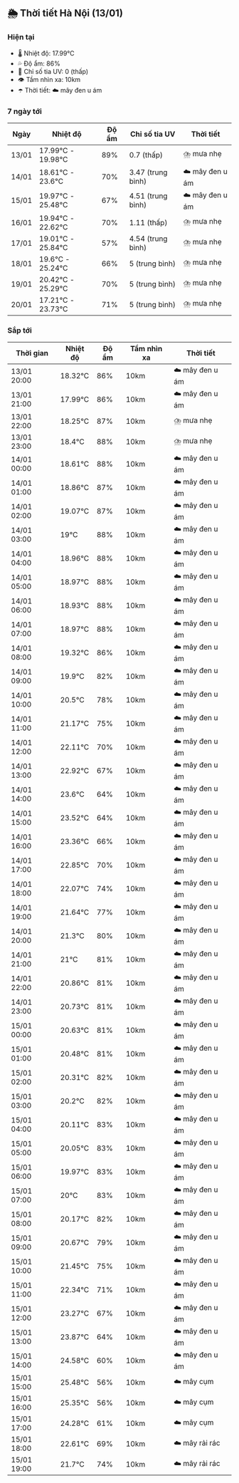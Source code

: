 ## 🌦️ Thời tiết Hà Nội (13/01)

### Hiện tại

- 🌡️ Nhiệt độ: 17.99℃
- 💦 Độ ẩm: 86%
- 🌟 Chỉ số tia UV: 0 (thấp)
- 👁️ Tầm nhìn xa: 10km
- ☂️ Thời tiết: ☁️ mây đen u ám

### 7 ngày tới

| Ngày | Nhiệt độ | Độ ẩm | Chỉ số tia UV | Thời tiết |
| --- | --- | --- | --- | --- |
| 13/01 | 17.99℃ - 19.98℃ | 89% | 0.7 (thấp) | ⛈️ mưa nhẹ |
| 14/01 | 18.61℃ - 23.6℃ | 70% | 3.47 (trung bình) | ☁️ mây đen u ám |
| 15/01 | 19.97℃ - 25.48℃ | 67% | 4.51 (trung bình) | ☁️ mây đen u ám |
| 16/01 | 19.94℃ - 22.62℃ | 70% | 1.11 (thấp) | ⛈️ mưa nhẹ |
| 17/01 | 19.01℃ - 25.84℃ | 57% | 4.54 (trung bình) | ⛈️ mưa nhẹ |
| 18/01 | 19.6℃ - 25.24℃ | 66% | 5 (trung bình) | ⛈️ mưa nhẹ |
| 19/01 | 20.42℃ - 25.29℃ | 70% | 5 (trung bình) | ⛈️ mưa nhẹ |
| 20/01 | 17.21℃ - 23.73℃ | 71% | 5 (trung bình) | ⛈️ mưa nhẹ |

### Sắp tới

| Thời gian | Nhiệt độ | Độ ẩm | Tầm nhìn xa | Thời tiết |
| --- | --- | --- | --- | --- |
| 13/01 20:00 | 18.32℃ | 86% | 10km | ☁️ mây đen u ám |
| 13/01 21:00 | 17.99℃ | 86% | 10km | ☁️ mây đen u ám |
| 13/01 22:00 | 18.25℃ | 87% | 10km | ⛈️ mưa nhẹ |
| 13/01 23:00 | 18.4℃ | 88% | 10km | ⛈️ mưa nhẹ |
| 14/01 00:00 | 18.61℃ | 88% | 10km | ☁️ mây đen u ám |
| 14/01 01:00 | 18.86℃ | 87% | 10km | ☁️ mây đen u ám |
| 14/01 02:00 | 19.07℃ | 87% | 10km | ☁️ mây đen u ám |
| 14/01 03:00 | 19℃ | 88% | 10km | ☁️ mây đen u ám |
| 14/01 04:00 | 18.96℃ | 88% | 10km | ☁️ mây đen u ám |
| 14/01 05:00 | 18.97℃ | 88% | 10km | ☁️ mây đen u ám |
| 14/01 06:00 | 18.93℃ | 88% | 10km | ☁️ mây đen u ám |
| 14/01 07:00 | 18.97℃ | 88% | 10km | ☁️ mây đen u ám |
| 14/01 08:00 | 19.32℃ | 86% | 10km | ☁️ mây đen u ám |
| 14/01 09:00 | 19.9℃ | 82% | 10km | ☁️ mây đen u ám |
| 14/01 10:00 | 20.5℃ | 78% | 10km | ☁️ mây đen u ám |
| 14/01 11:00 | 21.17℃ | 75% | 10km | ☁️ mây đen u ám |
| 14/01 12:00 | 22.11℃ | 70% | 10km | ☁️ mây đen u ám |
| 14/01 13:00 | 22.92℃ | 67% | 10km | ☁️ mây đen u ám |
| 14/01 14:00 | 23.6℃ | 64% | 10km | ☁️ mây đen u ám |
| 14/01 15:00 | 23.52℃ | 64% | 10km | ☁️ mây đen u ám |
| 14/01 16:00 | 23.36℃ | 66% | 10km | ☁️ mây đen u ám |
| 14/01 17:00 | 22.85℃ | 70% | 10km | ☁️ mây đen u ám |
| 14/01 18:00 | 22.07℃ | 74% | 10km | ☁️ mây đen u ám |
| 14/01 19:00 | 21.64℃ | 77% | 10km | ☁️ mây đen u ám |
| 14/01 20:00 | 21.3℃ | 80% | 10km | ☁️ mây đen u ám |
| 14/01 21:00 | 21℃ | 81% | 10km | ☁️ mây đen u ám |
| 14/01 22:00 | 20.86℃ | 81% | 10km | ☁️ mây đen u ám |
| 14/01 23:00 | 20.73℃ | 81% | 10km | ☁️ mây đen u ám |
| 15/01 00:00 | 20.63℃ | 81% | 10km | ☁️ mây đen u ám |
| 15/01 01:00 | 20.48℃ | 81% | 10km | ☁️ mây đen u ám |
| 15/01 02:00 | 20.31℃ | 82% | 10km | ☁️ mây đen u ám |
| 15/01 03:00 | 20.2℃ | 82% | 10km | ☁️ mây đen u ám |
| 15/01 04:00 | 20.11℃ | 83% | 10km | ☁️ mây đen u ám |
| 15/01 05:00 | 20.05℃ | 83% | 10km | ☁️ mây đen u ám |
| 15/01 06:00 | 19.97℃ | 83% | 10km | ☁️ mây đen u ám |
| 15/01 07:00 | 20℃ | 83% | 10km | ☁️ mây đen u ám |
| 15/01 08:00 | 20.17℃ | 82% | 10km | ☁️ mây đen u ám |
| 15/01 09:00 | 20.67℃ | 79% | 10km | ☁️ mây đen u ám |
| 15/01 10:00 | 21.45℃ | 75% | 10km | ☁️ mây đen u ám |
| 15/01 11:00 | 22.34℃ | 71% | 10km | ☁️ mây đen u ám |
| 15/01 12:00 | 23.27℃ | 67% | 10km | ☁️ mây đen u ám |
| 15/01 13:00 | 23.87℃ | 64% | 10km | ☁️ mây đen u ám |
| 15/01 14:00 | 24.58℃ | 60% | 10km | ☁️ mây đen u ám |
| 15/01 15:00 | 25.48℃ | 56% | 10km | ☁️ mây cụm |
| 15/01 16:00 | 25.35℃ | 56% | 10km | ☁️ mây cụm |
| 15/01 17:00 | 24.28℃ | 61% | 10km | ☁️ mây cụm |
| 15/01 18:00 | 22.61℃ | 69% | 10km | ☁️ mây rải rác |
| 15/01 19:00 | 21.7℃ | 74% | 10km | ☁️ mây rải rác |
